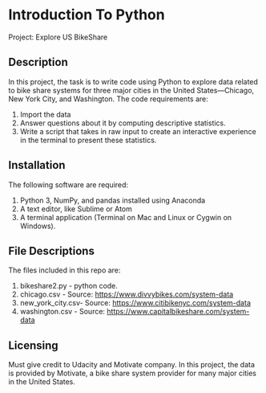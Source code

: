 # Introduction To Python

Project: Explore US BikeShare

## Description

In this project, the task is to write code using Python to explore data related to bike share systems for three major cities in the United States—Chicago, New York City, and Washington. The code requirements are:
1. Import the data 
2. Answer questions about it by computing descriptive statistics. 
3. Write a script that takes in raw input to create an interactive experience in the terminal to present these statistics.

## Installation
The following software are required: 
1. Python 3, NumPy, and pandas installed using Anaconda
2. A text editor, like Sublime or Atom
3. A terminal application (Terminal on Mac and Linux or Cygwin on Windows).

## File Descriptions
The files included in this repo are:
1. bikeshare2.py - python code.
2. chicago.csv - Source: https://www.divvybikes.com/system-data
3. new_york_city.csv- Source: https://www.citibikenyc.com/system-data
4. washington.csv - Source: https://www.capitalbikeshare.com/system-data

## Licensing
Must give credit to Udacity and Motivate company. In this project, the data is provided by Motivate, a bike share system provider for many major cities in the United States.
